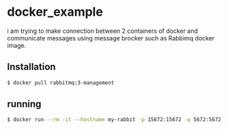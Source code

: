 # docker_example
i am trying to make connection between 2 containers of docker and communicate messages using message brocker such as Rabbimq docker image.
## Installation

```bash
$ docker pull rabbitmq:3-management
```

## running

```bash
$ docker run --rm -it --hostname my-rabbit -p 15672:15672 -p 5672:5672 rabbitmq:3-management
```

